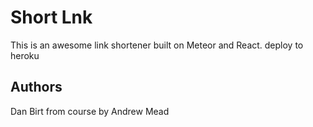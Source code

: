# Short Lnk

This is an awesome link shortener built on Meteor and React.
deploy to heroku

## Authors
Dan Birt
from course by Andrew Mead
